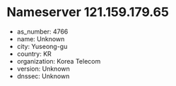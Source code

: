 # Nameserver 121.159.179.65

* as_number: 4766
* name: Unknown
* city: Yuseong-gu
* country: KR
* organization: Korea Telecom
* version: Unknown
* dnssec: Unknown
